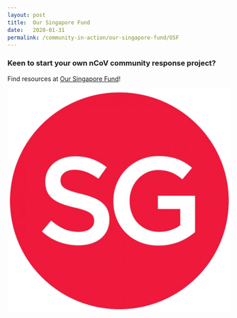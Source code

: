 ```yaml
---
layout: post
title:  Our Singapore Fund
date:   2020-01-31
permalink: /community-in-action/our-singapore-fund/OSF
---
```


### Keen to start your own nCoV community response project?

Find resources at <a href="https://www.sg/oursingaporefund">Our Singapore Fund</a>!

![OurSG](/images/SG.png)
